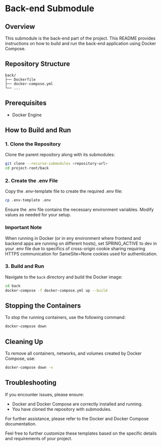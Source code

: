 # Back-end Submodule

## Overview

This submodule is the back-end part of the project. This README provides instructions on how to build and run the back-end application using Docker Compose.

## Repository Structure

```
back/
├── Dockerfile
├── docker-compose.yml
└── ...
```

## Prerequisites

- Docker Engine

## How to Build and Run

### 1. Clone the Repository

Clone the parent repository along with its submodules:

```sh
git clone --recurse-submodules <repository-url>
cd project-root/back
```

### 2. Create the .env File

Copy the .env-template file to create the required .env file:

```sh
cp .env-template .env
```

Ensure the .env file contains the necessary environment variables. Modify values as needed for your setup.

### Important Note

When running in Docker (or in eny environment where frontend and backend apps are running on different hosts), set SPRING_ACTIVE to dev in your .env file due to specifics of cross-origin cookie sharing requiring HTTPS communication for SameSite=None cookies used for authentication.

### 3. Build and Run

Navigate to the `back` directory and build the Docker image:

```sh
cd back
docker-compose -f docker-compose.yml up --build
```

## Stopping the Containers

To stop the running containers, use the following command:

```sh
docker-compose down
```

## Cleaning Up

To remove all containers, networks, and volumes created by Docker Compose, use:

```sh
docker-compose down -v
```

## Troubleshooting

If you encounter issues, please ensure:

- Docker and Docker Compose are correctly installed and running.
- You have cloned the repository with submodules.

For further assistance, please refer to the Docker and Docker Compose documentation.

Feel free to further customize these templates based on the specific details and requirements of your project.
